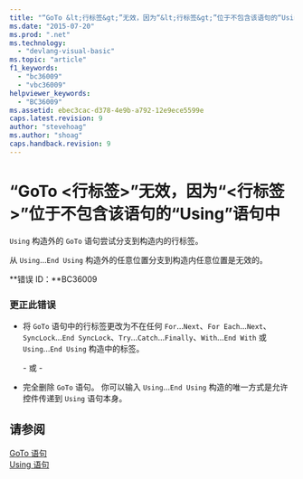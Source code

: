 ```yaml
---
title: "“GoTo &lt;行标签&gt;”无效，因为“&lt;行标签&gt;”位于不包含该语句的“Using”语句中 | Microsoft Docs"
ms.date: "2015-07-20"
ms.prod: ".net"
ms.technology: 
  - "devlang-visual-basic"
ms.topic: "article"
f1_keywords: 
  - "bc36009"
  - "vbc36009"
helpviewer_keywords: 
  - "BC36009"
ms.assetid: ebec3cac-d378-4e9b-a792-12e9ece5599e
caps.latest.revision: 9
author: "stevehoag"
ms.author: "shoag"
caps.handback.revision: 9
---
```

# “GoTo &lt;行标签&gt;”无效，因为“&lt;行标签&gt;”位于不包含该语句的“Using”语句中
`Using` 构造外的 `GoTo` 语句尝试分支到构造内的行标签。  
  
 从 `Using`...`End Using` 构造外的任意位置分支到构造内任意位置是无效的。  
  
 **错误 ID：**BC36009  
  
### 更正此错误  
  
-   将 `GoTo` 语句中的行标签更改为不在任何 `For`...`Next`、`For Each`...`Next`、`SyncLock`...`End SyncLock`、`Try`...`Catch`...`Finally`、`With`...`End With` 或 `Using`...`End Using` 构造中的标签。  
  
     \- 或 \-  
  
-   完全删除 `GoTo` 语句。 你可以输入 `Using`...`End Using` 构造的唯一方式是允许控件传递到 `Using` 语句本身。  
  
## 请参阅  
 [GoTo 语句](../../visual-basic/language-reference/statements/goto-statement.md)   
 [Using 语句](../../visual-basic/language-reference/statements/using-statement.md)
